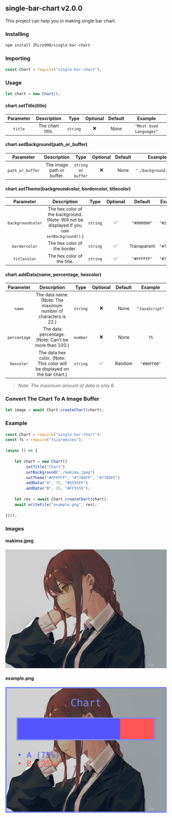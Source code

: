 ## single-bar-chart v2.0.0

This project can help you in making single bar chart.

### Installing

```bash
npm install Zhiro990/single-bar-chart
```

### Importing

```js
const Chart = require("single-bar-chart");
```

### Usage

```js
let chart = new Chart();
```

#### chart.setTitle(title)

| Parameter | Description | Type | Optional | Default | Example |
| :-: | :-: | :-: | :-: | :-: | :-: |
| `title` | The chart title. | `string` | ❌ | None | `"Most Used Languages"` |

#### chart.setBackground(path_or_buffer)

| Parameter | Description | Type | Optional | Default | Example |
| :-: | :-: | :-: | :-: | :-: | :-: |
| `path_or_buffer` | The image path or buffer. | `string` or `buffer` | ❌ | None | `"./background.jpeg"` |

#### chart.setTheme(backgroundcolor, bordercolor, titlecolor)

| Parameter | Description | Type | Optional | Default | Example |
| :-: | :-: | :-: | :-: | :-: | :-: |
| `backgroundcolor` | The hex color of the background. (Note: Will not be displayed if you use `setBackground()`.) | `string` | ✅ | `"#000000"` | `"#252525"` |
| `bordercolor` | The hex color of the border. | `string` | ✅ | Transparent | `"#7788FF"` |
| `titlecolor` | The hex color of the title. | `string` | ✅ | `"#FFFFFF"` | `"#7788FF"` |

#### chart.addData(name, percentage, hexcolor)

| Parameter | Description | Type | Optional | Default | Example |
| :-: | :-: | :-: | :-: | :-: | :-: |
| `name` | The data name. (Note: The maximum number of characters is 22.) | `string` | ❌ | None | `"JavaScript"` |
| `percentage` | The data percentage. (Note: Can't be more than 100.) | `number` | ❌ | None | `75` |
| `hexcolor` | The data hex color. (Note: This color will be displayed on the bar chart.) | `string` | ✅ | Random | `"#00FF00"` |

> *Note: The maximum amount of data is only 6.*

### Convert The Chart To A Image Buffer
```js
let image = await Chart.createChart(chart);
```

### Example

```js
const Chart = require("single-bar-chart");
const fs = require("fs/promises");

(async () => {
	
	let chart = new Chart()
		.setTitle("Chart")
		.setBackground("./makima.jpeg")
		.setTheme("#FFFFFF", "#7788FF", "#7788FF")
		.addData("A", 75, "#5555FF")
		.addData("B", 25, "#FF5555");
	
	let res = await Chart.createChart(chart);
	await writeFile("example.png", res);

})();
```

### Images

#### makima.jpeg

![makima.jpeg](./makima.jpeg)

#### example.png

![example.png](./example.png)
